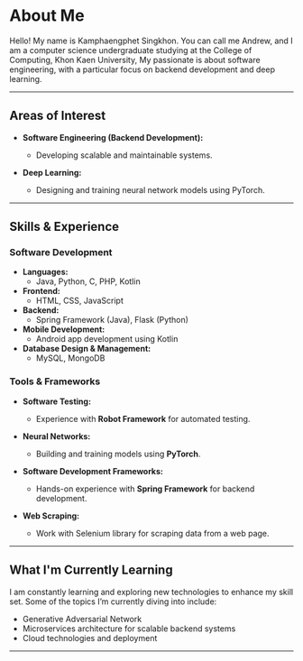 # About Me

Hello! My name is Kamphaengphet Singkhon. You can call me Andrew, and I am a computer science undergraduate studying at the College of Computing, Khon Kaen University, My passionate is about software engineering, with a particular focus on backend development and deep learning.

---

## Areas of Interest
- **Software Engineering (Backend Development):**
  - Developing scalable and maintainable systems.

- **Deep Learning:**
  - Designing and training neural network models using PyTorch.

---
## Skills & Experience

### Software Development
- **Languages:**
  - Java, Python, C, PHP, Kotlin
- **Frontend:**
  - HTML, CSS, JavaScript
- **Backend:**
  - Spring Framework (Java), Flask (Python)
- **Mobile Development:**
  - Android app development using Kotlin
- **Database Design & Management:**
  - MySQL, MongoDB 

### Tools & Frameworks
- **Software Testing:**
  - Experience with **Robot Framework** for automated testing.

- **Neural Networks:**
  - Building and training models using **PyTorch**.

- **Software Development Frameworks:**
  - Hands-on experience with **Spring Framework** for backend development.

- **Web Scraping:**
  - Work with Selenium library for scraping data from a web page.

---

## What I'm Currently Learning
I am constantly learning and exploring new technologies to enhance my skill set. Some of the topics I’m currently diving into include:
- Generative Adversarial Network
- Microservices architecture for scalable backend systems
- Cloud technologies and deployment

---
